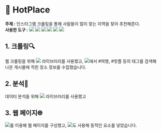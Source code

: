 # 🎉 HotPlace
<b>주제 :</b> 인스타그램 크롤링을 통해 사람들이 많이 찾는 지역을 찾아 추천해준다.               
<b>사용한 도구 :</b> <img src="https://img.shields.io/badge/Python-3776AB?style=flat-square&logo=python&logoColor=white"/> <img src="https://img.shields.io/badge/Django-092E20?style=flat-square&logo=django&logoColor=white"/> <img src="https://img.shields.io/badge/Selenium-43B02A?style=flat-square&logo=selenium&logoColor=white"/> <img src="https://img.shields.io/badge/Pandas-150458?style=flat-square&logo=pandas&logoColor=white"/> <img src="https://img.shields.io/badge/Javascript-F7DF1E?style=flat-square&logo=javascript&logoColor=black"/> <img src="https://img.shields.io/badge/Instagram-E4405F?style=flat-square&logo=instagram&logoColor=white"/>            

## 1. 크롤링🔍️
웹 크롤링을 위해 <img src="https://img.shields.io/badge/Selenium-43B02A?style=flat-square&logo=selenium&logoColor=white"/> 라이브러리를 사용했고, <img src="https://img.shields.io/badge/Instagram-E4405F?style=flat-square&logo=instagram&logoColor=white"/>에서 #여행, #핫플 등의 태그를 검색해 나온 게시물에 적힌 장소 정보를 수집했습니다.


## 2. 분석🧐
데이터 분석을 위해 <img src="https://img.shields.io/badge/Pandas-150458?style=flat-square&logo=pandas&logoColor=white"/> 라이브러리를 사용했고

## 3. 웹 페이지🌐
<img src="https://img.shields.io/badge/Django-092E20?style=flat-square&logo=django&logoColor=white"/>를 이용해 웹 페이지를 구성했고, <img src="https://img.shields.io/badge/Javascript-F7DF1E?style=flat-square&logo=javascript&logoColor=black"/>도 사용해 동적인 요소를 넣었습니다.
